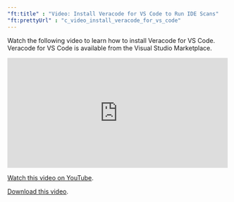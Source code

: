 ```yaml
---
"ft:title" : "Video: Install Veracode for VS Code to Run IDE Scans"
"ft:prettyUrl" : "c_video_install_veracode_for_vs_code"
---
```

Watch the following video to learn how to install Veracode for VS Code. Veracode for VS Code is available from the Visual Studio Marketplace.

<iframe width="500" height="250" src="https://www.youtube.com/embed/ow5fGyjKtug"
title="Install Veracode for VS Code to Run IDE Scans" frameborder="0" allow="accelerometer;
autoplay; clipboard-write; encrypted-media; gyroscope; picture-in-picture"
allowfullscreen></iframe>

[Watch this video on YouTube](https://www.youtube.com/embed/ow5fGyjKtug).

[Download this video](https://d3pn0dtbjseokt.cloudfront.net/Install_Veracode_for_VS_Code.mp4).
